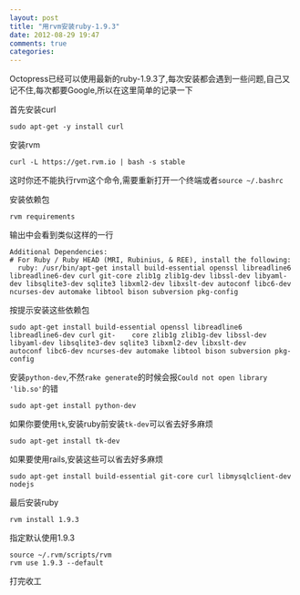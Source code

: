 ```yaml
---
layout: post
title: "用rvm安装ruby-1.9.3"
date: 2012-08-29 19:47
comments: true
categories:
---
```


Octopress已经可以使用最新的ruby-1.9.3了,每次安装都会遇到一些问题,自己又记不住,每次都要Google,所以在这里简单的记录一下

首先安装curl

```
sudo apt-get -y install curl
```

安装rvm

```
curl -L https://get.rvm.io | bash -s stable
```

这时你还不能执行rvm这个命令,需要重新打开一个终端或者`source ~/.bashrc`

安装依赖包

```
rvm requirements
```

输出中会看到类似这样的一行

```
Additional Dependencies:
# For Ruby / Ruby HEAD (MRI, Rubinius, & REE), install the following:
  ruby: /usr/bin/apt-get install build-essential openssl libreadline6 libreadline6-dev curl git-core zlib1g zlib1g-dev libssl-dev libyaml-dev libsqlite3-dev sqlite3 libxml2-dev libxslt-dev autoconf libc6-dev ncurses-dev automake libtool bison subversion pkg-config
```

按提示安装这些依赖包

```
sudo apt-get install build-essential openssl libreadline6 libreadline6-dev curl git-    core zlib1g zlib1g-dev libssl-dev libyaml-dev libsqlite3-dev sqlite3 libxml2-dev libxslt-dev        autoconf libc6-dev ncurses-dev automake libtool bison subversion pkg-config
```

安装`python-dev`,不然`rake generate`的时候会报`Could not open library 'lib.so'`的错

```
sudo apt-get install python-dev
```

如果你要使用`tk`,安装ruby前安装`tk-dev`可以省去好多麻烦

```
sudo apt-get install tk-dev
```

如果要使用rails,安装这些可以省去好多麻烦

```
sudo apt-get install build-essential git-core curl libmysqlclient-dev nodejs
```

最后安装ruby

```
rvm install 1.9.3
```

指定默认使用1.9.3

```
source ~/.rvm/scripts/rvm
rvm use 1.9.3 --default
```

打完收工
